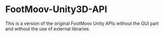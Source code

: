 FootMoov-Unity3D-API
====================

This is a version of the original FootMoov Unity APIs without the GUI part and without the use of external libraries.
